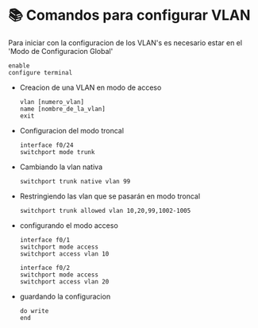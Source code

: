 # 📚 Comandos para configurar VLAN

Para iniciar con la configuracion de los VLAN's es necesario estar en el 'Modo de Configuracion Global'

```console
enable
configure terminal
```

* Creacion de una VLAN en modo de acceso

    ```console
    vlan [numero_vlan]
    name [nombre_de_la_vlan]
    exit
    ```

* Configuracion del modo troncal

    ```console
    interface f0/24
    switchport mode trunk
    ```

* Cambiando la vlan nativa 
    ```console
    switchport trunk native vlan 99
    ```
 
* Restringiendo las vlan que se pasarán en modo troncal
    ```console
    switchport trunk allowed vlan 10,20,99,1002-1005
    ```

* configurando el modo acceso

    ```console
    interface f0/1
    switchport mode access
    switchport access vlan 10

    interface f0/2
    switchport mode access
    switchport access vlan 20
    ```

* guardando la configuracion
    ```console
    do write
    end
    ```